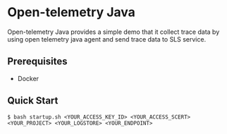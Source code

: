 # Open-telemetry Java

Open-telemetry Java provides a simple demo that it collect trace data by using open telemetry java agent and send trace
data to SLS service.

## Prerequisites

* Docker

## Quick Start

```shell
$ bash startup.sh <YOUR_ACCESS_KEY_ID> <YOUR_ACCESS_SCERT> <YOUR_PROJECT> <YOUR_LOGSTORE> <YOUR_ENDPOINT>
```
